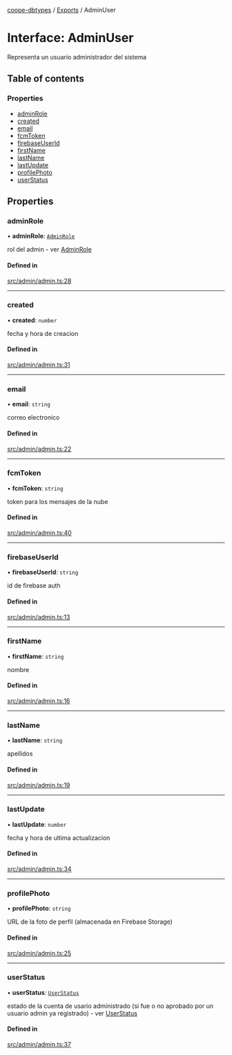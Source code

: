 [coope-dbtypes](../README.md) / [Exports](../modules.md) / AdminUser

# Interface: AdminUser

Representa un usuario administrador del sistema

## Table of contents

### Properties

- [adminRole](AdminUser.md#adminrole)
- [created](AdminUser.md#created)
- [email](AdminUser.md#email)
- [fcmToken](AdminUser.md#fcmtoken)
- [firebaseUserId](AdminUser.md#firebaseuserid)
- [firstName](AdminUser.md#firstname)
- [lastName](AdminUser.md#lastname)
- [lastUpdate](AdminUser.md#lastupdate)
- [profilePhoto](AdminUser.md#profilephoto)
- [userStatus](AdminUser.md#userstatus)

## Properties

### adminRole

• **adminRole**: [`AdminRole`](../modules.md#adminrole)

rol del admin - ver [AdminRole](../modules.md#adminrole)

#### Defined in

[src/admin/admin.ts:28](https://github.com/UCR-Labs/Coope-dbtypes/blob/eb93fee/src/admin/admin.ts#L28)

___

### created

• **created**: `number`

fecha y hora de creacion

#### Defined in

[src/admin/admin.ts:31](https://github.com/UCR-Labs/Coope-dbtypes/blob/eb93fee/src/admin/admin.ts#L31)

___

### email

• **email**: `string`

correo electronico

#### Defined in

[src/admin/admin.ts:22](https://github.com/UCR-Labs/Coope-dbtypes/blob/eb93fee/src/admin/admin.ts#L22)

___

### fcmToken

• **fcmToken**: `string`

token para los mensajes de la nube

#### Defined in

[src/admin/admin.ts:40](https://github.com/UCR-Labs/Coope-dbtypes/blob/eb93fee/src/admin/admin.ts#L40)

___

### firebaseUserId

• **firebaseUserId**: `string`

id de firebase auth

#### Defined in

[src/admin/admin.ts:13](https://github.com/UCR-Labs/Coope-dbtypes/blob/eb93fee/src/admin/admin.ts#L13)

___

### firstName

• **firstName**: `string`

nombre

#### Defined in

[src/admin/admin.ts:16](https://github.com/UCR-Labs/Coope-dbtypes/blob/eb93fee/src/admin/admin.ts#L16)

___

### lastName

• **lastName**: `string`

apellidos

#### Defined in

[src/admin/admin.ts:19](https://github.com/UCR-Labs/Coope-dbtypes/blob/eb93fee/src/admin/admin.ts#L19)

___

### lastUpdate

• **lastUpdate**: `number`

fecha y hora de ultima actualizacion

#### Defined in

[src/admin/admin.ts:34](https://github.com/UCR-Labs/Coope-dbtypes/blob/eb93fee/src/admin/admin.ts#L34)

___

### profilePhoto

• **profilePhoto**: `string`

URL de la foto de perfil (almacenada en Firebase Storage)

#### Defined in

[src/admin/admin.ts:25](https://github.com/UCR-Labs/Coope-dbtypes/blob/eb93fee/src/admin/admin.ts#L25)

___

### userStatus

• **userStatus**: [`UserStatus`](../modules.md#userstatus)

estado de la cuenta de usario administrado (si fue o no aprobado por un usuario admin ya registrado) - ver [UserStatus](../modules.md#userstatus)

#### Defined in

[src/admin/admin.ts:37](https://github.com/UCR-Labs/Coope-dbtypes/blob/eb93fee/src/admin/admin.ts#L37)
